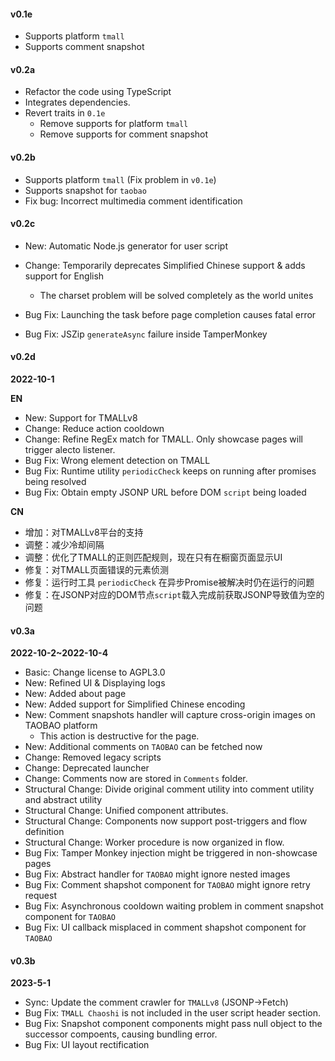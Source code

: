 #### v0.1e

- Supports platform `tmall`
- Supports comment snapshot





#### v0.2a

- Refactor the code using TypeScript
- Integrates dependencies.
- Revert traits in `0.1e`
  - Remove supports for platform `tmall`
  - Remove supports for comment snapshot





#### v0.2b

- Supports platform `tmall` (Fix problem in `v0.1e`)
- Supports snapshot for `taobao`
- Fix bug: Incorrect multimedia comment identification





#### v0.2c

- New: Automatic Node.js generator for user script

- Change: Temporarily deprecates Simplified Chinese support & adds support for English

  - The charset problem will be solved completely as the world unites

- Bug Fix: Launching the task before page completion causes fatal error

- Bug Fix: JSZip `generateAsync` failure inside TamperMonkey

  

#### v0.2d

**2022-10-1**

**EN**

- New: Support for TMALLv8
- Change: Reduce action cooldown
- Change: Refine RegEx match for TMALL. Only showcase pages will trigger alecto listener.
- Bug Fix: Wrong element detection on TMALL
- Bug Fix: Runtime utility `periodicCheck` keeps on running after promises being resolved
- Bug Fix: Obtain empty JSONP URL before DOM `script` being loaded



**CN**

- 增加：对TMALLv8平台的支持
- 调整：减少冷却间隔
- 调整：优化了TMALL的正则匹配规则，现在只有在橱窗页面显示UI
- 修复：对TMALL页面错误的元素侦测
- 修复：运行时工具 `periodicCheck` 在异步Promise被解决时仍在运行的问题
- 修复：在JSONP对应的DOM节点`script`载入完成前获取JSONP导致值为空的问题



#### v0.3a

**2022-10-2~2022-10-4** 

- Basic: Change license to AGPL3.0
- New: Refined UI & Displaying logs
- New: Added about page
- New: Added support for Simplified Chinese encoding
- New: Comment snapshots handler will capture cross-origin images on TAOBAO platform
  - This action is destructive for the page.
- New: Additional comments on `TAOBAO` can be fetched now
- Change: Removed legacy scripts 
- Change: Deprecated launcher
- Change: Comments now are stored in `Comments` folder.
- Structural Change: Divide original comment utility into comment utility and abstract utility
- Structural Change: Unified component attributes.
- Structural Change: Components now support post-triggers and flow definition
- Structural Change: Worker procedure is now organized in flow.
- Bug Fix: Tamper Monkey injection might be triggered in non-showcase pages
- Bug Fix: Abstract handler for `TAOBAO` might ignore nested images
- Bug Fix: Comment shapshot component for `TAOBAO` might ignore retry request
- Bug Fix: Asynchronous cooldown waiting problem in comment snapshot component for `TAOBAO`
- Bug Fix: UI callback misplaced in comment shapshot component for `TAOBAO`

#### v0.3b

**2023-5-1** 

- Sync: Update the comment crawler for `TMALLv8` (JSONP->Fetch) 
- Bug Fix: `TMALL Chaoshi` is not included in the user script header section.
- Bug Fix: Snapshot component components might pass null object to the successor compoents, causing bundling error.
- Bug Fix: UI layout rectification
